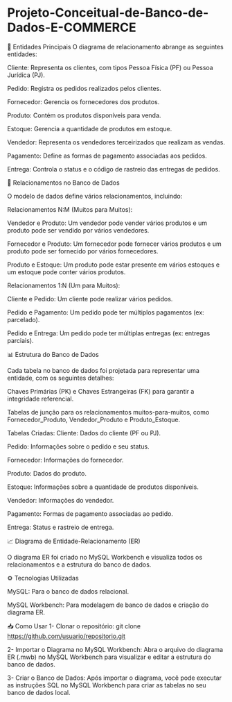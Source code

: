 # Projeto-Conceitual-de-Banco-de-Dados-E-COMMERCE

🔑 Entidades Principais
O diagrama de relacionamento abrange as seguintes entidades:

Cliente: Representa os clientes, com tipos Pessoa Física (PF) ou Pessoa Jurídica (PJ).

Pedido: Registra os pedidos realizados pelos clientes.

Fornecedor: Gerencia os fornecedores dos produtos.

Produto: Contém os produtos disponíveis para venda.

Estoque: Gerencia a quantidade de produtos em estoque.

Vendedor: Representa os vendedores terceirizados que realizam as vendas.

Pagamento: Define as formas de pagamento associadas aos pedidos.

Entrega: Controla o status e o código de rastreio das entregas de pedidos.



🔄 Relacionamentos no Banco de Dados

O modelo de dados define vários relacionamentos, incluindo:

Relacionamentos N:M (Muitos para Muitos):

Vendedor e Produto: Um vendedor pode vender vários produtos e um produto pode ser vendido por vários vendedores.

Fornecedor e Produto: Um fornecedor pode fornecer vários produtos e um produto pode ser fornecido por vários fornecedores.

Produto e Estoque: Um produto pode estar presente em vários estoques e um estoque pode conter vários produtos.

Relacionamentos 1:N (Um para Muitos):

Cliente e Pedido: Um cliente pode realizar vários pedidos.

Pedido e Pagamento: Um pedido pode ter múltiplos pagamentos (ex: parcelado).

Pedido e Entrega: Um pedido pode ter múltiplas entregas (ex: entregas parciais).

📊 Estrutura do Banco de Dados

Cada tabela no banco de dados foi projetada para representar uma entidade, com os seguintes detalhes:

Chaves Primárias (PK) e Chaves Estrangeiras (FK) para garantir a integridade referencial.

Tabelas de junção para os relacionamentos muitos-para-muitos, como Fornecedor_Produto, Vendedor_Produto e Produto_Estoque.

Tabelas Criadas:
Cliente: Dados do cliente (PF ou PJ).

Pedido: Informações sobre o pedido e seu status.

Fornecedor: Informações do fornecedor.

Produto: Dados do produto.

Estoque: Informações sobre a quantidade de produtos disponíveis.

Vendedor: Informações do vendedor.

Pagamento: Formas de pagamento associadas ao pedido.

Entrega: Status e rastreio de entrega.

📈 Diagrama de Entidade-Relacionamento (ER)

O diagrama ER foi criado no MySQL Workbench e visualiza todos os relacionamentos e a estrutura do banco de dados.

⚙️ Tecnologias Utilizadas

MySQL: Para o banco de dados relacional.

MySQL Workbench: Para modelagem de banco de dados e criação do diagrama ER.

📥 Como Usar
1- Clonar o repositório:
git clone https://github.com/usuario/repositorio.git

2- Importar o Diagrama no MySQL Workbench: Abra o arquivo do diagrama ER (.mwb) no MySQL Workbench para visualizar e editar a estrutura do banco de dados.

3- Criar o Banco de Dados: Após importar o diagrama, você pode executar as instruções SQL no MySQL Workbench para criar as tabelas no seu banco de dados local.

